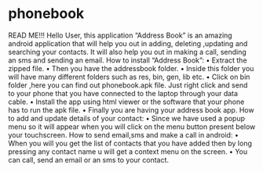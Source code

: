 # phonebook
READ ME!!!
Hello User, this application “Address Book”  is an amazing android application that  will help you out in adding, deleting ,updating and searching your contacts.
It will also help you out in making a call, sending  an sms and sending an email.
How to install “Address Book”:
•	Extract the zipped file.
•	Then you have the addressbook folder.
•	Inside this folder you will have many different folders such as res, bin, gen, lib etc.
•	Click on bin folder ,here you can find out phonebook.apk file. Just right click and send to your phone that you have connected to the laptop through your data cable.
•	Install the app using html viewer or the software that your phone has to run the apk file.
•	Finally you are having your address book app.
How to add and update details of your contact:
•	Since we have used a popup menu so it will appear when you will click on the menu button present below your touchscreen.
How to send email,sms and make a call in android:
•	When you will you get the list of contacts that you have added then by long pressing any contact name u will get a context menu on the screen.
•	You can call, send an email or an sms to your contact.
 

